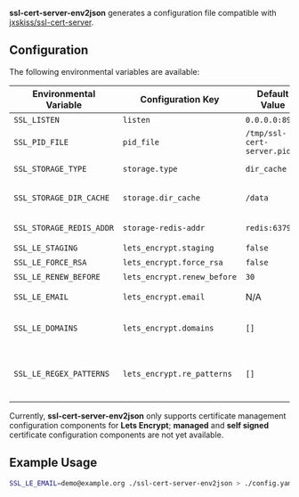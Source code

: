**ssl-cert-server-env2json** generates a configuration file compatible with [jxskiss/ssl-cert-server](https://github.com/jxskiss/ssl-cert-server).

## Configuration

The following environmental variables are available:

| Environmental Variable   | Configuration Key           | Default Value              | Required | Notes                                                                                                                     |   |
|--------------------------|-----------------------------|----------------------------|----------|---------------------------------------------------------------------------------------------------------------------------|---|
| `SSL_LISTEN`             | `listen`                    | `0.0.0.0:8999`             | no       |                                                                                                                           |   |
| `SSL_PID_FILE`           | `pid_file`                  | `/tmp/ssl-cert-server.pid` | no       |                                                                                                                           |   |
| `SSL_STORAGE_TYPE`       | `storage.type`              | `dir_cache`                | no       | May be either `dir_cache` or `redis`                                                                                      |   |
| `SSL_STORAGE_DIR_CACHE`  | `storage.dir_cache`         | `/data`                    | no       | Only used if `dir_cache` option is selected for `SSL_STORAGE_TYPE`                                                        |   |
| `SSL_STORAGE_REDIS_ADDR` | `storage-redis-addr`        | `redis:6379`               | no       | Only used if `redis` option is selected for `SSL_STORAGE_TYPE`                                                            |   |
| `SSL_LE_STAGING`         | `lets_encrypt.staging`      | `false`                    | no       |                                                                                                                           |   |
| `SSL_LE_FORCE_RSA`       | `lets_encrypt.force_rsa`    | `false`                    | no       |                                                                                                                           |   |
| `SSL_LE_RENEW_BEFORE`    | `lets_encrypt.renew_before` | `30`                       | no       |                                                                                                                           |   |
| `SSL_LE_EMAIL`           | `lets_encrypt.email`        | N/A                        | yes      | Email for Lets Encrypt notifications                                                                                      |   |
| `SSL_LE_DOMAINS`         | `lets_encrypt.domains`      | `[]`                       | no       | Array of allowed domains, separated by only commas, e.g. `example.com,example.org`                                        |   |
| `SSL_LE_REGEX_PATTERNS`  | `lets_encrypt.re_patterns`  | `[]`                       | no       | Array of allowed regex patterns, separated by only commas, e.g. `api1-(\\w+)\\.example\\.com,api2-(\\w+)\\.example\\.com` |   |

Currently, **ssl-cert-server-env2json** only supports certificate management configuration components for **Lets Encrypt**; **managed** and **self signed** certificate configuration components are not yet available.

## Example Usage

```bash
SSL_LE_EMAIL=demo@example.org ./ssl-cert-server-env2json > ./config.yaml
```